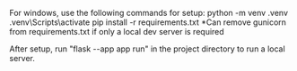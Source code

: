 For windows, use the following commands for setup:
    python -m venv .venv
    .venv\Scripts\activate
    pip install -r requirements.txt
*Can remove gunicorn from requirements.txt if only a local dev server is required

After setup, run "flask --app app run" in the project directory to run a local server.
